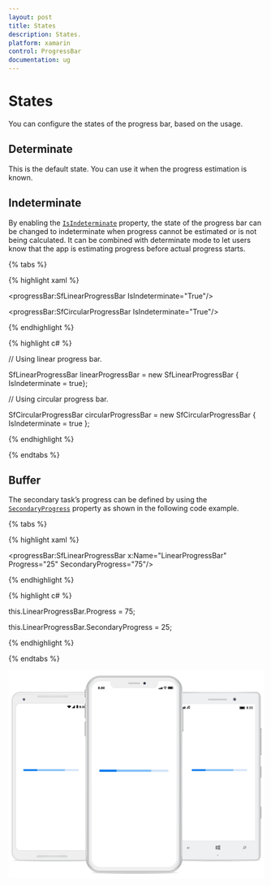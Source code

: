 ```yaml
---
layout: post
title: States
description: States.
platform: xamarin
control: ProgressBar
documentation: ug
---
```


# States

You can configure the states of the progress bar, based on the usage.

## Determinate

This is the default state. You can use it when the progress estimation is known.

## Indeterminate

By enabling the [`IsIndeterminate`](https://help.syncfusion.com/cr/cref_files/xamarin/Syncfusion.SfProgressBar.XForms~Syncfusion.XForms.ProgressBar.ProgressBarBase~IsIndeterminate.html) property, the state of the progress bar can be changed to indeterminate when progress cannot be estimated or is not being calculated. It can be combined with determinate mode to let users know that the app is estimating progress before actual progress starts.

{% tabs %} 

{% highlight xaml %} 

<!--Using linear progress bar-->

<progressBar:SfLinearProgressBar IsIndeterminate="True"/>

<!--Using circular progress bar-->

<progressBar:SfCircularProgressBar IsIndeterminate="True"/>

{% endhighlight %}

{% highlight c# %}

// Using linear progress bar. 

SfLinearProgressBar linearProgressBar = new SfLinearProgressBar { IsIndeterminate = true};

// Using circular progress bar.

SfCircularProgressBar circularProgressBar = new SfCircularProgressBar { IsIndeterminate = true };

{% endhighlight %}

{% endtabs %} 

## Buffer

The secondary task’s progress can be defined by using the [`SecondaryProgress`](https://help.syncfusion.com/cr/cref_files/xamarin/Syncfusion.SfProgressBar.XForms~Syncfusion.XForms.ProgressBar.SfLinearProgressBar~SecondaryProgress.html) property as shown in the following code example.

{% tabs %} 

{% highlight xaml %} 

<progressBar:SfLinearProgressBar x:Name="LinearProgressBar" Progress="25" SecondaryProgress="75"/>

{% endhighlight %}

{% highlight c# %}

this.LinearProgressBar.Progress = 75;

this.LinearProgressBar.SecondaryProgress = 25;

{% endhighlight %}

{% endtabs %} 

![](overview_images/Buffer.png)
